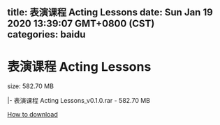 
title: 表演课程 Acting Lessons
date: Sun Jan 19 2020 13:39:07 GMT+0800 (CST)    
categories: baidu
---

# 表演课程 Acting Lessons
size: 582.70 MB
 
 
|- 表演课程 Acting Lessons_v0.1.0.rar - 582.70 MB

[How to download](https://bpcam.bemobtrk.com/go/2ceec3aa-1ca2-46d6-b9ff-aaa5c184517c?jno=1285)